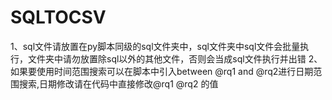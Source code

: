 # SQLTOCSV
1、sql文件请放置在py脚本同级的sql文件夹中，sql文件夹中sql文件会批量执行，文件夹中请勿放置除sql以外的其他文件，否则会当成sql文件执行并出错
2、如果要使用时间范围搜索可以在脚本中引入between @rq1 and @rq2进行日期范围搜索,日期修改请在代码中直接修改@rq1 @rq2 的值
